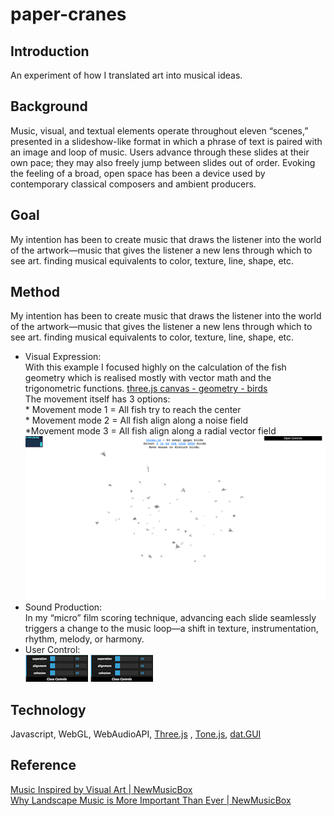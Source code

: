 # paper-cranes
## Introduction
An experiment of how I translated art into musical ideas.
## Background
Music, visual, and textual elements operate throughout eleven “scenes,” presented in a slideshow-like format in which a phrase of text is paired with an image and loop of music. Users advance through these slides at their own pace; they may also freely jump between slides out of order. 
Evoking the feeling of a broad, open space has been a device used by contemporary classical composers and ambient producers.
## Goal
My intention has been to create music that draws the listener into the world of the artwork—music that gives the listener a new lens through which to see art. finding musical equivalents to color, texture, line, shape, etc.
## Method
My intention has been to create music that draws the listener into the world of the artwork—music that gives the listener a new lens through which to see art. finding musical equivalents to color, texture, line, shape, etc.
* Visual Expression:
</br>With this example I focused highly on the calculation of the fish geometry which is realised mostly with vector math and the trigonometric functions. [three.js canvas - geometry - birds](https://threejs.org/examples/canvas_geometry_birds.html) 
</br>The movement itself has 3 options: 
</br>* Movement mode 1 = All fish try to reach the center
</br>* Movement mode 2 = All fish align along a noise field
</br>*Movement mode 3 = All fish align along a radial vector field
![Pic2](https://raw.githubusercontent.com/CandylabS/paper-cranes/master/img/flocking.png "geometry-birds")
* Sound Production:
</br>In my “micro” film scoring technique, advancing each slide seamlessly triggers a change to the music loop—a shift in texture, instrumentation, rhythm, melody, or harmony.
* User Control:
</br>![Pic1](https://raw.githubusercontent.com/CandylabS/paper-cranes/master/img/datGUI.png "dat-GUI")
 ![Pic1](https://raw.githubusercontent.com/CandylabS/paper-cranes/master/img/datGUI.png "dat-GUI")
## Technology
Javascript, WebGL, WebAudioAPI,  [Three.js](https://threejs.org/) , [Tone.js](https://github.com/Tonejs/Tone.js), [dat.GUI](https://github.com/dataarts/dat.gui)

## Reference
[Music Inspired by Visual Art | NewMusicBox](http://www.newmusicbox.org/articles/music-inspired-by-visual-art/)
</br>[Why Landscape Music is More Important Than Ever | NewMusicBox](http://www.newmusicbox.org/articles/why-landscape-music-is-more-important-than-ever/)
